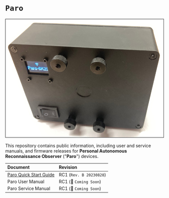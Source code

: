 # `Paro`
<img src="content/PARO-019P-reference-800px.png" border="1" />

This repository contains public information, including user and service manuals, and firmware releases for **Personal Autonomous Reconnaissance Observer** ("**Paro**") devices.

| Document | Revision |
| :------- | :------- |
| [Paro Quick Start Guide](content/Paro-RC1-Quick-Start-Guide.pdf)| RC1 (`Rev. B 20230828`) |
| Paro User Manual | RC1 (:construction: `Coming Soon`) |
| Paro Service Manual | RC1 (:construction: `Coming Soon`) |

